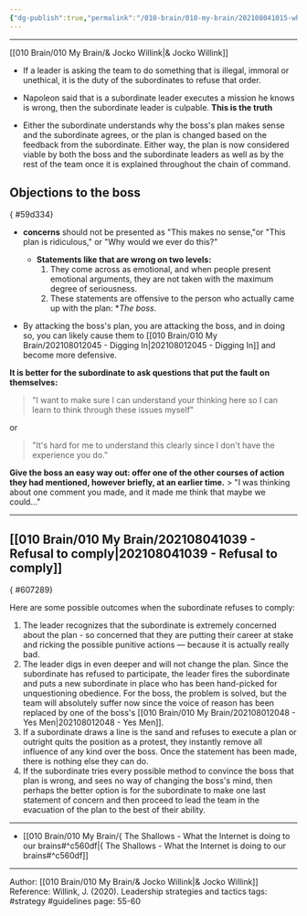 ```yaml
---
{"dg-publish":true,"permalink":"/010-brain/010-my-brain/202108041015-when-is-mutiny-in-order/","created":"2021-08-04T10:15:09.000-04:00","updated":"2025-03-20T16:09:19.068-04:00"}
---
```


---

[[010 Brain/010 My Brain/& Jocko Willink\|& Jocko Willink]]

- If a leader is asking the team to do something that is illegal, immoral or unethical, it is the duty of the subordinates to refuse that order.

- Napoleon said that is a subordinate leader executes a mission he knows is wrong, then the subordinate leader is culpable. **This is the truth**

- Either the subordinate understands why the boss's plan makes sense and the subordinate agrees, or the plan is changed based on the feedback from the subordinate. Either way, the plan is now considered viable by both the boss and the subordinate leaders as well as  by the rest of the team once it is explained throughout the chain of command. 

## Objections to the boss
{ #59d334}


- **concerns** should not be presented as "This makes no sense,"or "This plan is ridiculous," or "Why would we ever do this?"
	- **Statements like that are wrong on two levels:**
		1. They come across as emotional, and when people present emotional arguments, they are not taken with the maximum degree of seriousness.
		2. These statements are offensive to the person who actually came up with the plan: **The boss.*

- By attacking the boss's plan, you are attacking the boss, and in doing so, you can likely cause them to [[010 Brain/010 My Brain/202108012045 - Digging In\|202108012045 - Digging In]] and become more defensive.

**It is better for the subordinate to ask questions that put the fault on themselves:**
> "I want to make sure I can understand your thinking here so I can learn to think through these issues myself"

or

> "It's hard for me to understand this clearly since I don't have the experience you do."

**Give the boss an easy way out: offer one of the other courses of action they had mentioned, however briefly, at an earlier time.**
	> "I was thinking about one comment you made, and it made me think that maybe we could..."
	
---

## [[010 Brain/010 My Brain/202108041039 - Refusal to comply\|202108041039 - Refusal to comply]]
{ #607289}


Here are some possible outcomes when the subordinate refuses to comply:
1. The leader recognizes that the subordinate is extremely concerned about the plan - so concerned that they are putting their career at stake and ricking the possible punitive actions — because it is actually really bad. 
2. The leader digs in even deeper and will not change the plan. Since the subordinate has refused to participate, the leader fires the subordinate and puts a new subordinate in place who has been hand-picked for unquestioning obedience. For the boss, the problem is solved, but the team will absolutely suffer now since the voice of reason has been replaced by one of the boss's [[010 Brain/010 My Brain/202108012048 - Yes Men\|202108012048 - Yes Men]].
3. If a subordinate draws a line is the sand and refuses to execute a plan or outright quits the position as a protest, they instantly remove all influence of any kind over the boss. Once the statement has been made, there is nothing else they can do.
4. If the subordinate tries every possible method to convince the boss that plan is wrong, and sees no way of changing the boss's mind, then perhaps the better option is for the subordinate to make one last statement of concern and then proceed to lead the team in the evacuation of the plan to the best of their ability. 

---

- [[010 Brain/010 My Brain/{ The Shallows - What the Internet is doing to our brains#^c560df\|{ The Shallows - What the Internet is doing to our brains#^c560df]]

---

Author: [[010 Brain/010 My Brain/& Jocko Willink\|& Jocko Willink]]
Reference: Willink, J. (2020). Leadership strategies and tactics
tags: #strategy #guidelines
page: 55-60